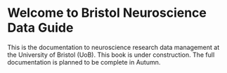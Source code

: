 # Welcome to Bristol Neuroscience Data Guide

This is the documentation to neuroscience research data management at the University of Bristol (UoB). This book is under construction. The full documentation is planned to be complete in Autumn.

```{tableofcontents}
```
